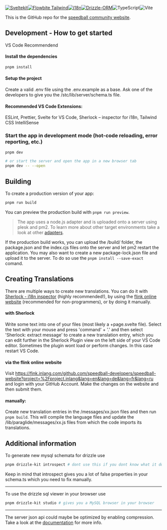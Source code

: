 <!--<a href="https://kit.svelte.dev/docs/introduction"><img alt="Sveltekit" src="https://img.shields.io/badge/SvelteKit-4A4A55?style=for-the-badge&logo=svelte&logoColor=FF3E00"/></a>
<a href="https://flowbite-svelte.com/docs/components/accordion"><img alt="Flowbite Tailwind" src="https://img.shields.io/badge/flowbite%20tailwindcss-0F172A?&logo=tailwindcss&style=for-the-badge"/></a>-->

[![Sveltekit](https://img.shields.io/badge/SvelteKit-4A4A55?style=for-the-badge&logo=svelte&logoColor=FF3E00)](https://kit.svelte.dev/docs/introduction)[![Flowbite Tailwind](https://img.shields.io/badge/flowbite%20tailwindcss-0F172A?&logo=tailwindcss&style=for-the-badge)](https://flowbite-svelte.com/docs/components/accordion)[![i18n](https://img.shields.io/badge/-i18n-26A69A?style=for-the-badge)](https://inlang.com/m/dxnzrydw/paraglide-sveltekit-i18n/getting-started)[![Drizzle-ORM](https://img.shields.io/badge/-Drizzle%20ORM-050505?style=for-the-badge)](https://orm.drizzle.team/docs/overview)![TypeScript](https://img.shields.io/badge/typescript%20-%23007ACC.svg?&style=for-the-badge&logo=typescript&logoColor=white)![Vite](https://img.shields.io/badge/-Vite-1870c7?style=for-the-badge)

This is the GitHub repo for the [speedball community website](https://speedball-thegame.com/).

## Development - How to get started

VS Code Recommendend

#### Install the dependencies

```bash
pnpm install
```

#### Setup the project

Create a valid .env file using the .env.example as a base.
Ask one of the developers to give you the /stc/lib/server/schema.ts file.

#### Recommended VS Code Extensions:

ESLint, Prettier, Svelte for VS Code, Sherlock – inspector for i18n, Tailwind CSS IntelliSense

### Start the app in development mode (hot-code reloading, error reporting, etc.)

```bash
pnpm dev

# or start the server and open the app in a new browser tab
pnpm dev -- --open
```

## Building

To create a production version of your app:

```bash
pnpm run build
```

You can preview the production build with `pnpm run preview`.

> The app uses a node.js adapter and is uploaded onto a server using plesk and pm2. To learn more about other target environments take a look at other [adapters](https://kit.svelte.dev/docs/adapters).

If the production build works, you can upload the /build/ folder, the package.json and the index.cjs files onto the server and let pm2 restart the application.
You may also want to create a new package-lock.json file and upload it to the server. To do so use the `pnpm install --save-exact` comand.

## Creating Translations

There are multiple ways to create new translations. You can do it with [Sherlock - i18n inspector](https://marketplace.visualstudio.com/items?itemName=inlang.vs-code-extension) (highly recommended!), by using the [flink online website](https://fink.inlang.com/github.com/speedball-developers/speedball-website?project=%2Fproject.inlang&lang=en&lang=de&lang=fr&lang=ru) (recommended for non-programmers), or by doing it manually.

#### with Sherlock

Write some text into one of your files (most likely a +page.svelte file). Select the text with your mouse and press 'command' + '.' and then select 'Sherlock: extract message' to create a new translation entry, which you can edit further in the Sherlock Plugin view on the left side of your VS Code editor.
Sometimes the plugin wont load or perform changes. In this case restart VS Code.

#### via the flink online website

Visit https://fink.inlang.com/github.com/speedball-developers/speedball-website?project=%2Fproject.inlang&lang=en&lang=de&lang=fr&lang=ru and login with your GitHub Account. Make the changes on the website and then submit them.

#### manually:

Create new translation entries in the /messages/xx.json files and then run `pnpm build`. This will compile the language files and update the /lib/paraglide/messages/xx.js files from which the code imports its translations.

## Additional information

To generate new mysql schemata for drizzle use

```bash
pnpm drizzle-kit introspect # dont use this if you dont know what it does
```

Keep in mind that introspect gives you a lot of false properties in your schema.ts which you need to fix manually.

---

To use the drizzle sql viewer in your browser use

```bash
pnpm drizzle-kit studio # gives you a MySQL browser in your browser
```

---

The server json api could maybe be optimized by enabling compression. Take a look at the [documentation](https://kit.svelte.dev/docs/adapter-node#deploying-compressing-responses) for more info.
